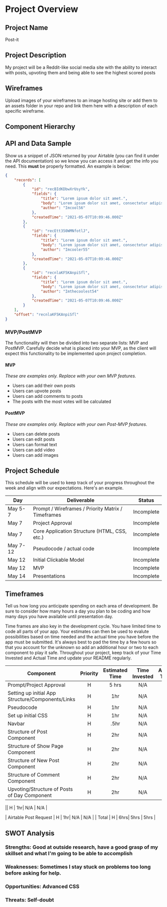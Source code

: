 # Project Overview

## Project Name

Post-it

## Project Description

My project will be a Reddit-like social media site with the ability to interact with posts, upvoting them and being able to see the highest scored posts

## Wireframes

Upload images of your wireframes to an image hosting site or add them to an assets folder in your repo and link them here with a description of each specific wireframe.

## Component Hierarchy


## API and Data Sample

Show us a snippet of JSON returned by your Airtable (you can find it under the API documentation) so we know you can access it and get the info you need. This __must__ be properly formatted. An example is below:

```json
{
    "records": [
        {
            "id": "recBIdKDbwXrUsyYk",
            "fields": {
                "title": "Lorem ipsum dolor sit amet.",
                "body": "Lorem ipsum dolor sit amet, consectetur adipiscing elit. Nunc aliquam eleifend tristique. Sed congue fringilla nisi at varius. In lacus nunc, sodales ...",
                "author": "Imcool56"
            },
            "createdTime": "2021-05-07T10:09:46.000Z"
        },
        {
            "id": "recEtt350WMNfotlJ",
            "fields": {
                "title": "Lorem ipsum dolor sit amet.",
                "body": "Lorem ipsum dolor sit amet, consectetur adipiscing elit. Nunc aliquam eleifend tristique. Sed congue fringilla nisi at varius. In lacus nunc, sodales ...",
                "author": "Imcooler55"
            },
            "createdTime": "2021-05-07T10:09:46.000Z"
        },
        {
            "id": "recnlaKF5KAnpiSfl",
            "fields": {
                "title": "Lorem ipsum dolor sit amet.",
                "body": "Lorem ipsum dolor sit amet, consectetur adipiscing elit. Nunc aliquam eleifend tristique. Sed congue fringilla nisi at varius. In lacus nunc, sodales ...",
                "author": "Imthecoolest54"
            },
            "createdTime": "2021-05-07T10:09:46.000Z"
        }
    ],
    "offset": "recnlaKF5KAnpiSfl"
}
```

### MVP/PostMVP

The functionality will then be divided into two separate lists: MVP and PostMVP.  Carefully decide what is placed into your MVP, as the client will expect this functionality to be implemented upon project completion.  

#### MVP 
*These are examples only. Replace with your own MVP features.*

- Users can add their own posts
- Users can upvote posts
- Users can add comments to posts
- The posts with the most votes will be calculated 

#### PostMVP  
*These are examples only. Replace with your own Post-MVP features.*


- Users can delete posts
- Users can edit posts
- Users can format text
- Users can add video
- Users can add images

## Project Schedule

This schedule will be used to keep track of your progress throughout the week and align with our expectations. Here's an example.

|  Day | Deliverable | Status
|---|---| ---|
|May 5-7| Prompt / Wireframes / Priority Matrix / Timeframes | Incomplete
|May 7| Project Approval | Incomplete
|May 7| Core Application Structure (HTML, CSS, etc.) | Incomplete
|May 7-12| Pseudocode / actual code | Incomplete
|May 12| Initial Clickable Model  | Incomplete
|May 12| MVP | Incomplete
|May 14| Presentations | Incomplete

## Timeframes

Tell us how long you anticipate spending on each area of development. Be sure to consider how many hours a day you plan to be coding and how many days you have available until presentation day.

Time frames are also key in the development cycle.  You have limited time to code all parts of your app.  Your estimates can then be used to evalute possibilities based on time needed and the actual time you have before the app must be submitted. It's always best to pad the time by a few hours so that you account for the unknown so add an additional hour or two to each component to play it safe. Throughout your project, keep track of your Time Invested and Actual Time and update your README regularly.

| Component | Priority | Estimated Time | Time Invested | Actual Time |
| --- | :---: |  :---: | :---: | :---: |
| Prompt/Project Approval | H | 5 hrs| N/A | N/A |
| Setting up initial App Structure/Components/Links | H | 1hr| N/A | N/A |
| Pseudocode | H | 1hr| N/A | N/A |
| Set up initial CSS | H | 1hr| N/A | N/A |
| Navbar | H | .5hr| N/A | N/A |
| Structure of Post Component | H | 2hr| N/A | N/A |
| Structure of Show Page Component | H | 2hr| N/A | N/A |
| Structure of New Post Component | H | 2hr| N/A | N/A |
| Structure of Comment Component | H | 2hr| N/A | N/A |
| Upvoting/Structure of Posts of Day Component | H | 2hr| N/A | N/A |

|| H | 1hr| N/A | N/A |

| Airtable Post Request | H | 1hr| N/A | N/A |
| Total | H | 6hrs| 5hrs | 5hrs |

## SWOT Analysis

### Strengths: Good at outside research, have a good grasp of my skillset and what I'm going to be able to accomplish

### Weaknesses: Sometimes I stay stuck on problems too long before asking for help.

### Opportunities: Advanced CSS

### Threats: Self-doubt
